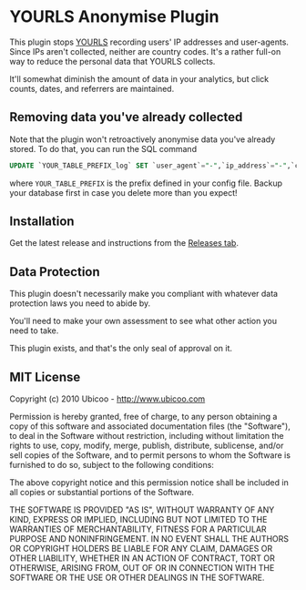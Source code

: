 # YOURLS Anonymise Plugin
This plugin stops [YOURLS](http://yourls.org) recording users' IP addresses and user-agents. Since IPs aren't collected, neither are country codes. It's a rather full-on way to reduce the personal data that YOURLS collects.

It'll somewhat diminish the amount of data in your analytics, but click counts, dates, and referrers are maintained.

## Removing data you've already collected
Note that the plugin won't retroactively anonymise data you've already stored. To do that, you can run the SQL command
``` sql
UPDATE `YOUR_TABLE_PREFIX_log` SET `user_agent`="-",`ip_address`="-",`country_code`="-" WHERE 1
```
where `YOUR_TABLE_PREFIX` is the prefix defined in your config file. Backup your database first in case you delete more than you expect!

## Installation
Get the latest release and instructions from the [Releases tab](https://github.com/wlabarron/yourls-anonymise/releases).

## Data Protection
This plugin doesn't necessarily make you compliant with whatever data protection laws you need to abide by.

You'll need to make your own assessment to see what other action you need to take.

This plugin exists, and that's the only seal of approval on it.

## MIT License
Copyright (c) 2010 Ubicoo - http://www.ubicoo.com

Permission is hereby granted, free of charge, to any person obtaining a copy
of this software and associated documentation files (the "Software"), to deal
in the Software without restriction, including without limitation the rights
to use, copy, modify, merge, publish, distribute, sublicense, and/or sell
copies of the Software, and to permit persons to whom the Software is
furnished to do so, subject to the following conditions:

The above copyright notice and this permission notice shall be included in
all copies or substantial portions of the Software.

THE SOFTWARE IS PROVIDED "AS IS", WITHOUT WARRANTY OF ANY KIND, EXPRESS OR
IMPLIED, INCLUDING BUT NOT LIMITED TO THE WARRANTIES OF MERCHANTABILITY,
FITNESS FOR A PARTICULAR PURPOSE AND NONINFRINGEMENT. IN NO EVENT SHALL THE
AUTHORS OR COPYRIGHT HOLDERS BE LIABLE FOR ANY CLAIM, DAMAGES OR OTHER
LIABILITY, WHETHER IN AN ACTION OF CONTRACT, TORT OR OTHERWISE, ARISING FROM,
OUT OF OR IN CONNECTION WITH THE SOFTWARE OR THE USE OR OTHER DEALINGS IN
THE SOFTWARE.
